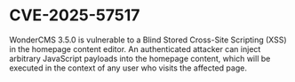 # CVE-2025-57517
WonderCMS 3.5.0 is vulnerable to a Blind Stored Cross-Site Scripting (XSS) in the homepage content editor. An authenticated attacker can inject arbitrary JavaScript payloads into the homepage content, which will be executed in the context of any user who visits the affected page.
